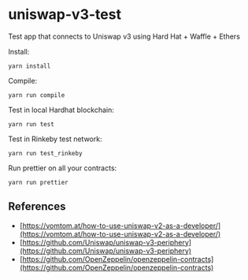 # uniswap-v3-test
Test app that connects to Uniswap v3 using Hard Hat + Waffle + Ethers

Install:
```
yarn install
```

Compile:
```
yarn run compile
```

Test in local Hardhat blockchain:
```
yarn run test
```

Test in Rinkeby test network:
```
yarn run test_rinkeby
```

Run prettier on all your contracts:
```
yarn run prettier
```

## References

* [https://vomtom.at/how-to-use-uniswap-v2-as-a-developer/](https://vomtom.at/how-to-use-uniswap-v2-as-a-developer/)
* [https://github.com/Uniswap/uniswap-v3-periphery](https://github.com/Uniswap/uniswap-v3-periphery)
* [https://github.com/OpenZeppelin/openzeppelin-contracts](https://github.com/OpenZeppelin/openzeppelin-contracts)
